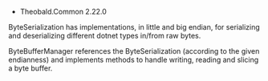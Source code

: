 - Theobald.Common 2.22.0

ByteSerialization has implementations, in little and big endian, for serializing and deserializing different dotnet types in/from raw bytes.

ByteBufferManager references the ByteSerialization (according to the given endianness) and implements methods to handle writing, reading and slicing a byte buffer.
